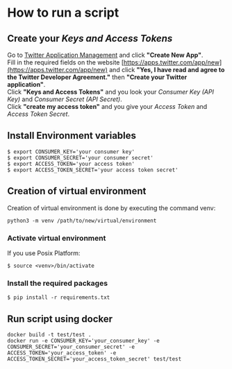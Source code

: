# How to run a script

## Create your *Keys and Access Tokens*

Go to [Twitter Application Management](https://apps.twitter.com/) and click **"Create New App"**.  
Fill in the required fields on the website [https://apps.twitter.com/app/new](https://apps.twitter.com/app/new)  and click **"Yes, I have read and agree to the Twitter Developer Agreement."** then **"Create your Twitter application"**.  
Click **"Keys and Access Tokens"** and you look your *Consumer Key (API Key)* and *Consumer Secret (API Secret)*.  
Click **"create my access token"** and you give your *Access Token* and *Access Token Secret*.

## Install Environment variables 
```
$ export CONSUMER_KEY='your consumer key'
$ export CONSUMER_SECRET='your consumer secret'
$ export ACCESS_TOKEN='your access token'
$ export ACCESS_TOKEN_SECRET='your access token secret'
```

## Creation of virtual environment

Creation of virtual environment is done by executing the command venv:

`python3 -m venv /path/to/new/virtual/environment`

### Activate virtual environment

If you use Posix Platform:

`$ source <venv>/bin/activate`

### Install the required packages

`$ pip install -r requirements.txt`

## Run script using docker

```
docker build -t test/test .
docker run -e CONSUMER_KEY='your_consumer_key' -e CONSUMER_SECRET='your_consumer_secret' -e ACCESS_TOKEN='your_access_token' -e ACCESS_TOKEN_SECRET='your_access_token_secret' test/test
```
